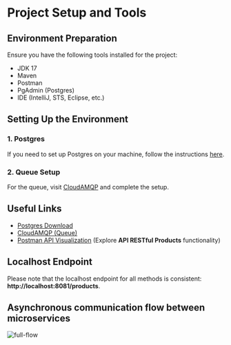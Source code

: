 # Project Setup and Tools

## Environment Preparation

Ensure you have the following tools installed for the project:

- JDK 17
- Maven
- Postman
- PgAdmin (Postgres)
- IDE (IntelliJ, STS, Eclipse, etc.)

## Setting Up the Environment

### 1. Postgres
If you need to set up Postgres on your machine, follow the instructions [here](https://www.postgresql.org/download/).

### 2. Queue Setup
For the queue, visit [CloudAMQP](https://www.cloudamqp.com/) and complete the setup.

## Useful Links

- [Postgres Download](https://www.postgresql.org/download/)
- [CloudAMQP (Queue)](https://www.cloudamqp.com/)
- [Postman API Visualization](https://www.postman.com/) (Explore **API RESTful Products** functionality)

## Localhost Endpoint

Please note that the localhost endpoint for all methods is consistent: **http://localhost:8081/products**.

## Asynchronous communication flow between microservices

![full-flow](https://github.com/Rian-Ismael/Microservices/assets/106334437/2da171d4-3104-4dc6-953a-c12639111a0f)
